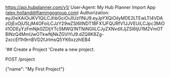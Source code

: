 https://api.hubplanner.com/v1/
User-Agent: My Hub Planner Import App (alex.holland@flamingogroup.com)
Authorization: eyJ0eXAiOiJKV1QiLCJhbGciOiJIUzI1NiJ9.eyJpYXQiOiIyMDE2LTEwLTI4VDAzOjExOjU5LjM4OFoiLCJzY29wZSI6IlNDT1BFX1JFQURfV1JJVEUiLCJpc3MiOiI1ODEyYzFmNjk0ZDljYTc5MWQ1NTNiNGIiLCJyZXNvdXJjZSI6IjU1M2VmOTBlNzQ4MmUwOTkwNjNkZGViYiJ9.dZQ8K8Zg-2xccEf1h9rnBVD2fJrlmsQ5YK6xzzhlEB4

'## Create a Project
'Create a new project.

POST /project

{"name": "My First Project"}
